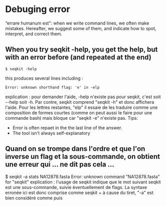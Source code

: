 # Debuging error 

“errare humanum est": when we write command lines, we often make mistakes. Hereafter, we suggest some of them, and indicate how to spot, interpret, and correct them.

## When you try seqkit -help, you get the help, but with an error before (and repeated at the end)
```
$ seqkit -help
```
this produces several lines including :
```
Error: unknown shorthand flag: 'e' in -elp
```
explication : pour demander l'aide, -help n'existe pas pour seqkit, c'est soit --help soit -h. Par contre, seqkit comprend "seqkit -h" et donc affichera l'aide. Pour les lettres restantes, "elp" il essaie de les traduire comme une composition de formes courtes (comme on peut aussi le faire pour une commande bash) mais bloque car "seqkit -e" n'existe pas.
Tips: 
- Error is often repaet in the the last line of the answer.
- The tool isn't always self-explanatory

## Quand on se trompe dans l'ordre et que l'on inverse un flag et la sous-commande, on obtient une erreur qui ... ne dit pas cela ...
$ seqkit -a stats NA12878.fasta
Error: unknown command "NA12878.fasta" for "seqkit"
explication : l'usage de seqkit indique que le mot suivant seqkit est une sous-commande, suivie éventuellement de flags. La syntaxe erronée ici est donc comprise comme seqkit + à cause du tiret, "-a" est bien considéré comme  puis
